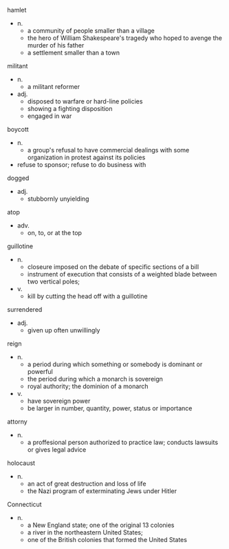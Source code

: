 hamlet
- n.
  - a community of people smaller than a village
  - the hero of William Shakespeare's tragedy who hoped to avenge the murder of his father
  - a settlement smaller than a town

militant
- n.
  - a militant reformer
- adj.
  - disposed to warfare or hard-line policies
  - showing a fighting disposition
  - engaged in war

boycott
- n.
  - a group's refusal to have commercial dealings with some organization in protest against its policies
- refuse to sponsor; refuse to do business with

dogged
- adj.
  - stubbornly unyielding

atop
- adv.
  - on, to, or at the top

guillotine
- n.
  - closeure imposed on the debate of specific sections of a bill
  - instrument of execution that consists of a weighted blade between two vertical poles;
- v.
  - kill by cutting the head off with a guillotine

surrendered
- adj.
  - given up often unwillingly

reign
- n.
  - a period during which something or somebody is dominant or powerful
  - the period during which a monarch is sovereign
  - royal authority; the dominion of a monarch
- v.
  - have sovereign power
  - be larger in number, quantity, power, status or importance

attorny
- n.
  - a proffesional person authorized to practice law; conducts lawsuits or gives legal advice

holocaust
- n.
  - an act of great destruction and loss of life
  - the Nazi program of exterminating Jews under Hitler

Connecticut
- n.
  - a New England state; one of the original 13 colonies
  - a river in the northeastern United States;
  - one of the British colonies that formed the United States
